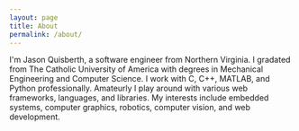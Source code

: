 ```yaml
---
layout: page
title: About
permalink: /about/
---
```


I'm Jason Quisberth, a software engineer from Northern Virginia. I gradated from The
  Catholic University of America with degrees in Mechanical Engineering and Computer
  Science. I work with C, C++, MATLAB, and Python professionally. Amateurly I play
  around with various web frameworks, languages, and libraries. My interests include
  embedded systems, computer graphics, robotics, computer vision, and web development.

